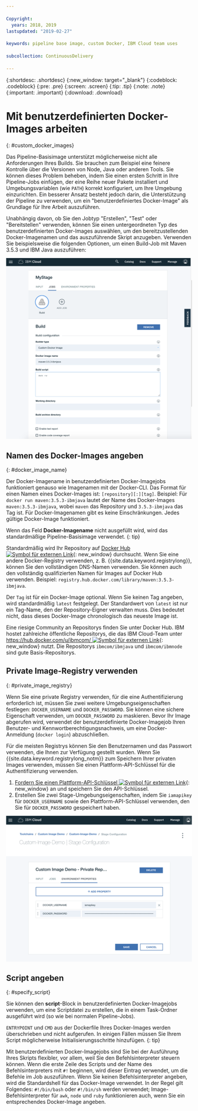 ```yaml
---

Copyright:
  years: 2018, 2019
lastupdated: "2019-02-27"

keywords: pipeline base image, custom Docker, IBM Cloud team uses

subcollection: ContinuousDelivery

---
```


{:shortdesc: .shortdesc}
{:new_window: target="_blank"}
{:codeblock: .codeblock}
{:pre: .pre}
{:screen: .screen}
{:tip: .tip}
{:note: .note}
{:important: .important}
{:download: .download}


# Mit benutzerdefinierten Docker-Images arbeiten
{: #custom_docker_images}

Das Pipeline-Basisimage unterstützt möglicherweise nicht alle Anforderungen Ihres Builds. Sie brauchen zum Beispiel eine feinere Kontrolle über die Versionen von Node, Java oder anderen Tools. Sie können dieses Problem beheben, indem Sie einen ersten Schritt in Ihre Pipeline-Jobs einfügen, der eine Reihe neuer Pakete installiert und Umgebungsvariablen (wie `PATH`) korrekt konfiguriert, um Ihre Umgebung einzurichten. Ein besserer Ansatz besteht jedoch darin, die Unterstützung der Pipeline zu verwenden, um ein "benutzerdefiniertes Docker-Image" als Grundlage für Ihre Arbeit auszuführen.

Unabhängig davon, ob Sie den Jobtyp "Erstellen", "Test" oder "Bereitstellen" verwenden, können Sie einen untergeordneten Typ des benutzerdefinierten Docker-Images auswählen, um den bereitzustellenden Docker-Imagenamen und das auszuführende Skript anzugeben. Verwenden Sie beispielsweise die folgenden Optionen, um einen Build-Job mit Maven 3.5.3 und IBM Java auszuführen:

 ![Maven-Build mit benutzerdefiniertem Image](images/custom-image-maven-build.png)


## Namen des Docker-Images angeben
{: #docker_image_name}

Der Docker-Imagename in benutzerdefinierten Docker-Imagejobs funktioniert genauso wie Imagenamen mit der Docker-CLI. Das Format für einen Namen eines Docker-Images ist: `[repository][:][tag]`. Beispiel: Für `docker run maven:3.5.3-ibmjava` lautet der Name des Docker-Images `maven:3.5.3-ibmjava`, wobei `maven` das Repository und `3.5.3-ibmjava` das Tag ist. Für Docker-Imagenamen gibt es keine Einschränkungen. Jedes gültige Docker-Image funktioniert.

Wenn das Feld **Docker-Imagename** nicht ausgefüllt wird, wird das standardmäßige Pipeline-Basisimage verwendet. 
{: tip}

Standardmäßig wird Ihr Repository auf [Docker Hub ![Symbol für externen Link](../../icons/launch-glyph.svg "Symbol für externen Link")](https://hub.docker.com/){: new_window} durchsucht. Wenn Sie eine andere Docker-Registry verwenden, z. B. {{site.data.keyword.registrylong}}, können Sie den vollständigen DNS-Namen verwenden. Sie können auch den vollständig qualifizierten Namen für Images auf Docker Hub verwenden. Beispiel: `registry.hub.docker.com/library/maven:3.5.3-ibmjava`.

Der `Tag` ist für ein Docker-Image optional. Wenn Sie keinen Tag angeben, wird standardmäßig `latest` festgelegt. Der Standardwert von `latest` ist nur ein Tag-Name, den der Repository-Eigner verwalten muss. Dies bedeutet nicht, dass dieses Docker-Image chronologisch das neueste Image ist.

Eine riesige Community an Repositorys finden Sie unter Docker Hub. IBM hostet zahlreiche öffentliche Repositorys, die das IBM Cloud-Team unter [https://hub.docker.com/u/ibmcom/ ![Symbol für externen Link](../../icons/launch-glyph.svg "Symbol für externen Link")](https://hub.docker.com/u/ibmcom/){: new_window} nutzt. Die Repositorys `ibmcom/ibmjava` und `ibmcom/ibmnode` sind gute Basis-Repositorys. 

## Private Image-Registry verwenden
{: #private_image_registry}

Wenn Sie eine private Registry verwenden, für die eine Authentifizierung erforderlich ist, müssen Sie zwei weitere Umgebungseigenschaften festlegen: `DOCKER_USERNAME` und `DOCKER_PASSWORD`. Sie können eine sichere Eigenschaft verwenden, um `DOCKER_PASSWORD` zu maskieren. Bevor Ihr Image abgerufen wird, verwendet der benutzerdefinierte Docker-Imagejob Ihren Benutzer- und Kennwortberechtigungsnachweis, um eine Docker-Anmeldung (`docker login`) abzuschließen.

Für die meisten Registrys können Sie den Benutzernamen und das Passwort verwenden, die Ihnen zur Verfügung gestellt wurden. Wenn Sie {{site.data.keyword.registrylong_notm}} zum Speichern Ihrer privaten Images verwenden, müssen Sie einen Plattform-API-Schlüssel für die Authentifizierung verwenden. 

1. [Fordern Sie einen Plattform-API-Schlüssel ![Symbol für externen Link](../../icons/launch-glyph.svg "Symbol für externen Link")](https://cloud.ibm.com/iam/#/apikeys){: new_window} an und speichern Sie den API-Schlüssel. 
1. Erstellen Sie zwei Stage-Umgebungseigenschaften, indem Sie `iamapikey` für `DOCKER_USERNAME` sowie den Plattform-API-Schlüssel verwenden, den Sie für `DOCKER_PASSWORD` gespeichert haben.

 ![{{site.data.keyword.registrylong_notm}}-Berechtigungsnachweise](images/custom-image-private-repository.png)


## Script angeben
{: #specify_script}

Sie können den **script**-Block in benutzerdefinierten Docker-Imagejobs verwenden, um eine Scriptdatei zu erstellen, die in einem Task-Ordner ausgeführt wird (so wie bei normalen Pipeline-Jobs). 

`ENTRYPOINT` und `CMD` aus der Dockerfile Ihres Docker-Images werden überschrieben und nicht aufgerufen. In einigen Fällen müssen Sie Ihrem Script möglicherweise Initialisierungsschritte hinzufügen.
{: tip}

Mit benutzerdefinierten Docker-Imagejobs sind Sie bei der Ausführung Ihres Skripts flexibler, vor allem, weil Sie den Befehlsinterpreter steuern können. Wenn die erste Zeile des Scripts und der Name des Befehlsinterpreters mit `#!` beginnen, wird dieser Eintrag verwendet, um die Befehle im Job auszuführen. Wenn Sie keinen Befehlsinterpreter angeben, wird die Standardshell für das Docker-Image verwendet. In der Regel gilt Folgendes: `#!/bin/bash` oder `#!/bin/sh` werden verwendet; Image-Befehlsinterpreter für `awk`, `node` und `ruby` funktionieren auch, wenn Sie ein entsprechendes Docker-Image angeben.
